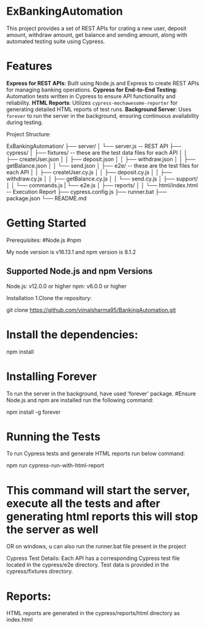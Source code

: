 # ExBankingAutomation

This project provides a set of REST APIs for crating a new user, deposit amount, withdraw amount, get balance and sending amount, along with automated testing suite using Cypress.

# Features

**Express for REST APIs**: Built using Node.js and Express to create REST APIs for managing banking operations.
**Cypress for End-to-End Testing**: Automation tests written in Cypress to ensure API functionality and reliability.
**HTML Reports**: Utilizes `cypress-mochawesome-reporter` for generating detailed HTML reports of test runs.
**Background Server**: Uses `forever` to run the server in the background, ensuring continuous availability during testing.



Project Structure:

ExBankingAutomation/
├── server/
│   └── server.js   -- REST API
├── cypress/
│   ├── fixtures/   -- these are the test data files for each API
│   │   ├── createUser.json
│   │   ├── deposit.json
│   │   ├── withdraw.json
│   │   ├── getBalance.json
│   │   └── send.json
│   ├── e2e/   -- these are the test files for each API
│   │   ├── createUser.cy.js
│   │   ├── deposit.cy.js
│   │   ├── withdraw.cy.js
│   │   ├── getBalance.cy.js
│   │   └── send.cy.js
│   ├── support/
│   │   └── commands.js
|       └── e2e.js
│   ├── reports/
│   │   └── html/index.html   -- Execution Report
├── cypress.config.js
├── runner.bat
├── package.json
└── README.md


# Getting Started
Prerequisites:
#Node.js
#npm

My node version is v16.13.1 and npm version is 8.1.2

## Supported Node.js and npm Versions

Node.js: v12.0.0 or higher
npm: v6.0.0 or higher


Installation
1.Clone the repository:

git clone https://github.com/vimalsharma95/BankingAutomation.git

# Install the dependencies:

npm install

# Installing Forever

To run the server in the background, have used 'forever' package.
#Ensure Node.js and npm are installed
run the following command:

npm install -g forever

# Running the Tests

To run Cypress tests and generate HTML reports run below command:

npm run cypress-run-with-html-report

# This command will start the server, execute all the tests and after generating html reports this will stop the server as well

OR on windows, u can also run the runner.bat file present in the project

Cypress Test Details:
Each API has a corresponding Cypress test file located in the cypress/e2e directory. Test data is provided in the cypress/fixtures directory.


# Reports:

HTML reports are generated in the cypress/reports/html directory as index.html